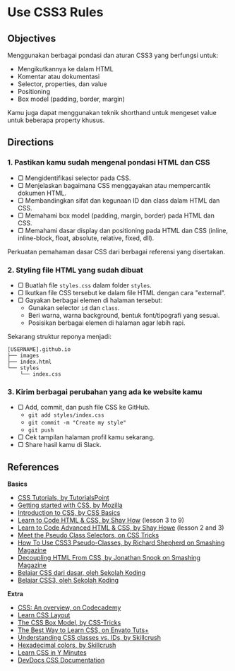 # Use CSS3 Rules

## Objectives

Menggunakan berbagai pondasi dan aturan CSS3 yang berfungsi untuk:

- Mengikutkannya ke dalam HTML
- Komentar atau dokumentasi
- Selector, properties, dan value
- Positioning
- Box model (padding, border, margin)

Kamu juga dapat menggunakan teknik shorthand untuk mengeset value untuk beberapa property khusus.

## Directions

### 1. Pastikan kamu sudah mengenal pondasi HTML dan CSS

- ▢ Mengidentifikasi selector pada CSS.
- ▢ Menjelaskan bagaimana CSS menggayakan atau mempercantik dokumen HTML.
- ▢ Membandingkan sifat dan kegunaan ID dan class dalam HTML dan CSS.
- ▢ Memahami box model (padding, margin, border) pada HTML dan CSS.
- ▢ Memahami dasar display dan positioning pada HTML dan CSS (inline, inline-block, float, absolute, relative, fixed, dll).

Perkuatan pemahaman dasar CSS dari berbagai referensi yang disertakan.

### 2. Styling file HTML yang sudah dibuat

- ▢ Buatlah file `styles.css` dalam folder `styles`.
- ▢ Ikutkan file CSS tersebut ke dalam file HTML dengan cara "external".
- ▢ Gayakan berbagai elemen di halaman tersebut:
  - Gunakan selector `id` dan `class`.
  - Beri warna, warna background, bentuk font/tipografi yang sesuai.
  - Posisikan berbagai elemen di halaman agar lebih rapi.

Sekarang struktur reponya menjadi:

```
[USERNAME].github.io
├── images
├── index.html
└── styles
    └── index.css
```

### 3. Kirim berbagai perubahan yang ada ke website kamu

- ▢ Add, commit, dan push file CSS ke GitHub.
  - `git add styles/index.css`
  - `git commit -m "Create my style"`
  - `git push`
- ▢ Cek tampilan halaman profil kamu sekarang.
- ▢ Share hasil kamu di Slack.

## References

**Basics**

- [CSS Tutorials, by TutorialsPoint](http://tutorialspoint.com/css)
- [Getting started with CSS, by Mozilla](https://developer.mozilla.org/en-US/docs/Web/Guide/CSS/Getting_started)
- [Introduction to CSS, by CSS Basics](http://cssbasics.com/introduction-to-css)
- [Learn to Code HTML & CSS, by Shay How](http://learn.shayhowe.com/html-css/getting-to-know-css) (lesson 3 to 9)
- [Learn to Code Advanced HTML & CSS, by Shay Howe](http://learn.shayhowe.com/advanced-html-css/detailed-css-positioning) (lesson 2 and 3)
- [Meet the Pseudo Class Selectors, on CSS Tricks](https://css-tricks.com/pseudo-class-selectors)
- [How To Use CSS3 Pseudo-Classes, by Richard Shepherd on Smashing Magazine](https://www.smashingmagazine.com/2011/03/how-to-use-css3-pseudo-classes)
- [Decoupling HTML From CSS, by Jonathan Snook on Smashing Magazine](https://www.smashingmagazine.com/2012/04/decoupling-html-from-css)
- [Belajar CSS dari dasar, oleh Sekolah Koding](http://www.sekolahkoding.com/kelas/belajar-css-dari-dasar)
- [Belajar CSS3, oleh Sekolah Koding](http://www.sekolahkoding.com/kelas/belajar-css3)

**Extra**

- [CSS: An overview, on Codecademy](https://www.codecademy.com/courses/web-beginner-en-TlhFi)
- [Learn CSS Layout](http://learnlayout.com)
- [The CSS Box Model, by CSS-Tricks](https://css-tricks.com/the-css-box-model)
- [The Best Way to Learn CSS, on Envato Tuts+](http://webdesign.tutsplus.com/tutorials/the-best-way-to-learn-css--webdesign-11906)
- [Understanding CSS classes vs. IDs, by Skillcrush](http://skillcrush.com/2013/01/28/understanding-css-classes-vs-ids)
- [Hexadecimal colors, by Skillcrush](http://skillcrush.com/2012/05/07/hexadecimal)
- [Learn CSS in Y Minutes](https://learnxinyminutes.com/docs/css)
- [DevDocs CSS Documentation](http://devdocs.io/css)

